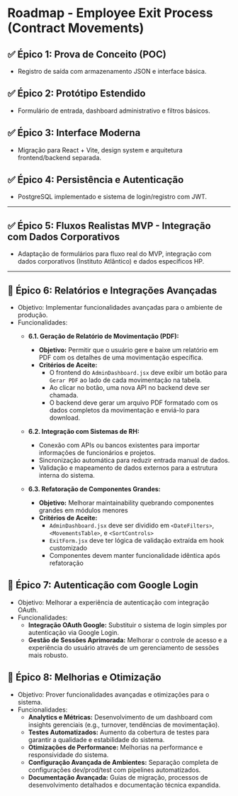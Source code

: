 # Roadmap - Employee Exit Process (Contract Movements)

## ✅ Épico 1: Prova de Conceito (POC)
- Registro de saída com armazenamento JSON e interface básica.

## ✅ Épico 2: Protótipo Estendido  
- Formulário de entrada, dashboard administrativo e filtros básicos.

## ✅ Épico 3: Interface Moderna
- Migração para React + Vite, design system e arquitetura frontend/backend separada.

## ✅ Épico 4: Persistência e Autenticação
- PostgreSQL implementado e sistema de login/registro com JWT.

---

## ✅ Épico 5: Fluxos Realistas MVP - Integração com Dados Corporativos
- Adaptação de formulários para fluxo real do MVP, integração com dados corporativos (Instituto Atlântico) e dados específicos HP.

---

## 🔮 Épico 6: Relatórios e Integrações Avançadas
- Objetivo: Implementar funcionalidades avançadas para o ambiente de produção.
- Funcionalidades:
  - **6.1. Geração de Relatório de Movimentação (PDF):**
    - **Objetivo:** Permitir que o usuário gere e baixe um relatório em PDF com os detalhes de uma movimentação específica.
    - **Critérios de Aceite:**
      - O frontend do `AdminDashboard.jsx` deve exibir um botão para `Gerar PDF` ao lado de cada movimentação na tabela.
      - Ao clicar no botão, uma nova API no backend deve ser chamada.
      - O backend deve gerar um arquivo PDF formatado com os dados completos da movimentação e enviá-lo para download.

  - **6.2. Integração com Sistemas de RH:**
    - Conexão com APIs ou bancos existentes para importar informações de funcionários e projetos.
    - Sincronização automática para reduzir entrada manual de dados.
    - Validação e mapeamento de dados externos para a estrutura interna do sistema.

  - **6.3. Refatoração de Componentes Grandes:**
    - **Objetivo:** Melhorar maintainability quebrando componentes grandes em módulos menores
    - **Critérios de Aceite:**
      - `AdminDashboard.jsx` deve ser dividido em `<DateFilters>`, `<MovementsTable>`, e `<SortControls>`
      - `ExitForm.jsx` deve ter lógica de validação extraída em hook customizado
      - Componentes devem manter funcionalidade idêntica após refatoração

## 🔮 Épico 7: Autenticação com Google Login
- Objetivo: Melhorar a experiência de autenticação com integração OAuth.
- Funcionalidades:
  - **Integração OAuth Google:** Substituir o sistema de login simples por autenticação via Google Login.
  - **Gestão de Sessões Aprimorada:** Melhorar o controle de acesso e a experiência do usuário através de um gerenciamento de sessões mais robusto.

## 🔮 Épico 8: Melhorias e Otimização
- Objetivo: Prover funcionalidades avançadas e otimizações para o sistema.
- Funcionalidades:
  - **Analytics e Métricas:** Desenvolvimento de um dashboard com insights gerenciais (e.g., turnover, tendências de movimentação).
  - **Testes Automatizados:** Aumento da cobertura de testes para garantir a qualidade e estabilidade do sistema.
  - **Otimizações de Performance:** Melhorias na performance e responsividade do sistema.
  - **Configuração Avançada de Ambientes:** Separação completa de configurações dev/prod/test com pipelines automatizados.
  - **Documentação Avançada:** Guias de migração, processos de desenvolvimento detalhados e documentação técnica expandida.